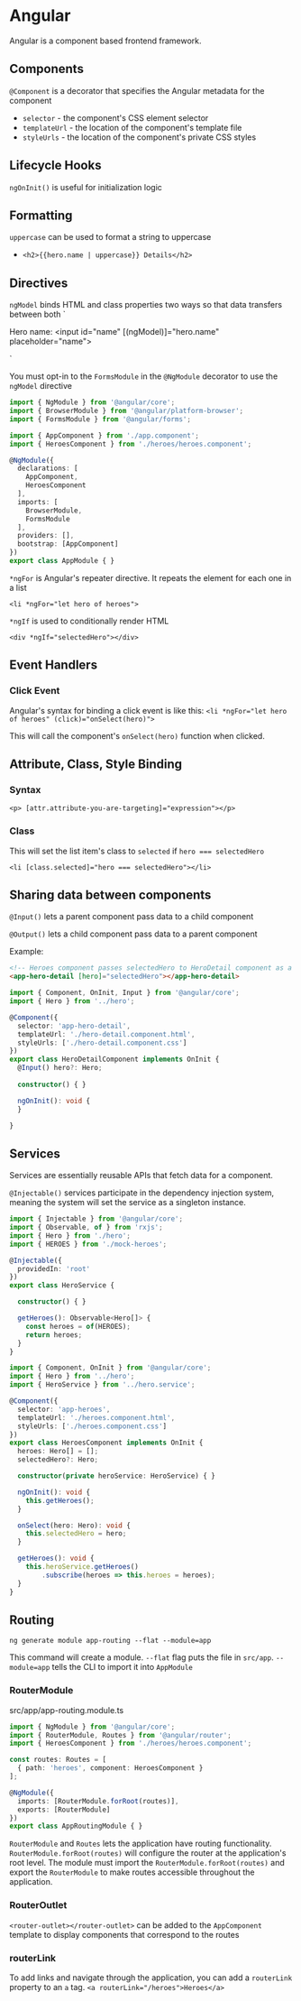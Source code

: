 # Angular

Angular is a component based frontend framework. 

## Components

`@Component` is a decorator that specifies the Angular metadata for the component 
 * `selector` - the component's CSS element selector
 * `templateUrl` - the location of the component's template file
 * `styleUrls` - the location of the component's private CSS styles

## Lifecycle Hooks

`ngOnInit()` is useful for initialization logic

## Formatting

`uppercase` can be used to format a string to uppercase
 * `<h2>{{hero.name | uppercase}} Details</h2>`

## Directives

`ngModel` binds HTML and class properties two ways so that data transfers between 
both
`<div>
  <label for="name">Hero name: </label>
  <input id="name" [(ngModel)]="hero.name" placeholder="name">
</div>`

You must opt-in to the `FormsModule` in the `@NgModule` decorator to use the 
`ngModel` directive

``` typescript
import { NgModule } from '@angular/core';
import { BrowserModule } from '@angular/platform-browser';
import { FormsModule } from '@angular/forms';

import { AppComponent } from './app.component';
import { HeroesComponent } from './heroes/heroes.component';

@NgModule({
  declarations: [
    AppComponent,
    HeroesComponent
  ],
  imports: [
    BrowserModule,
    FormsModule
  ],
  providers: [],
  bootstrap: [AppComponent]
})
export class AppModule { }
```

`*ngFor` is Angular's repeater directive. It repeats the element for each one in
a list

`<li *ngFor="let hero of heroes">`

`*ngIf` is used to conditionally render HTML

`<div *ngIf="selectedHero"></div>`

## Event Handlers

### Click Event

Angular's syntax for binding a click event is like this:
`<li *ngFor="let hero of heroes" (click)="onSelect(hero)">`

This will call the component's `onSelect(hero)` function when clicked. 

## Attribute, Class, Style Binding

### Syntax

`<p> [attr.attribute-you-are-targeting]="expression"></p>`

### Class 

This will set the list item's class to `selected` if `hero === selectedHero`

`<li [class.selected]="hero === selectedHero"></li>`

## Sharing data between components

`@Input()` lets a parent component pass data to a child component

`@Output()` lets a child component pass data to a parent component

Example: 
``` html
<!-- Heroes component passes selectedHero to HeroDetail component as a hero property -->
<app-hero-detail [hero]="selectedHero"></app-hero-detail>
```
``` typescript
import { Component, OnInit, Input } from '@angular/core';
import { Hero } from '../hero';

@Component({
  selector: 'app-hero-detail',
  templateUrl: './hero-detail.component.html',
  styleUrls: ['./hero-detail.component.css']
})
export class HeroDetailComponent implements OnInit {
  @Input() hero?: Hero;
  
  constructor() { }

  ngOnInit(): void {
  }

}
```

## Services

Services are essentially reusable APIs that fetch data for a component.

`@Injectable()` services participate in the dependency injection system, meaning
the system will set the service as a singleton instance. 

``` typescript
import { Injectable } from '@angular/core';
import { Observable, of } from 'rxjs';
import { Hero } from './hero';
import { HEROES } from './mock-heroes';

@Injectable({
  providedIn: 'root'
})
export class HeroService {

  constructor() { }

  getHeroes(): Observable<Hero[]> {
    const heroes = of(HEROES);
    return heroes;
  }
}
```
``` typescript
import { Component, OnInit } from '@angular/core';
import { Hero } from '../hero';
import { HeroService } from '../hero.service';

@Component({
  selector: 'app-heroes',
  templateUrl: './heroes.component.html',
  styleUrls: ['./heroes.component.css']
})
export class HeroesComponent implements OnInit {
  heroes: Hero[] = [];
  selectedHero?: Hero;

  constructor(private heroService: HeroService) { }

  ngOnInit(): void {
    this.getHeroes();
  }

  onSelect(hero: Hero): void {
    this.selectedHero = hero;
  }

  getHeroes(): void {
    this.heroService.getHeroes()
        .subscribe(heroes => this.heroes = heroes);
  }
}
```

## Routing

`ng generate module app-routing --flat --module=app` 

This command will create a module. `--flat` flag puts the file in `src/app`. 
`--module=app` tells the CLI to import it into `AppModule`

### RouterModule

src/app/app-routing.module.ts
``` typescript 
import { NgModule } from '@angular/core';
import { RouterModule, Routes } from '@angular/router';
import { HeroesComponent } from './heroes/heroes.component';

const routes: Routes = [
  { path: 'heroes', component: HeroesComponent }
];

@NgModule({
  imports: [RouterModule.forRoot(routes)],
  exports: [RouterModule]
})
export class AppRoutingModule { }
```

`RouterModule` and `Routes` lets the application have routing functionality. 
`RouterModule.forRoot(routes)` will configure the router at the application's root level.
The module must import the `RouterModule.forRoot(routes)` and export the 
`RouterModule` to make routes accessible throughout the application. 

### RouterOutlet

`<router-outlet></router-outlet>` can be added to the `AppComponent` template to 
display components that correspond to the routes

### routerLink

To add links and navigate through the application, you can add a `routerLink` 
property to an `a` tag. `<a routerLink="/heroes">Heroes</a>`